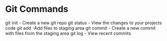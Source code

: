 # Git Commands

git init - Create a new git repo
git status - View the changes to your projects code
git add -Add files to staging area
git commit - Create a new commit with files from the staging area
git log - View recent commits
